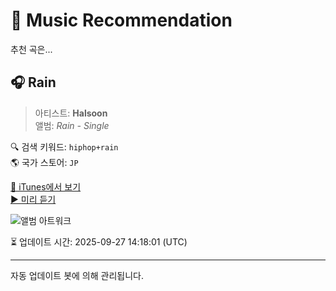 
# 🎵 Music Recommendation

추천 곡은...

## 🎧 Rain  
> 아티스트: **Halsoon**  
> 앨범: _Rain - Single_  

🔍 검색 키워드: `hiphop+rain`  
🌎 국가 스토어: `JP`

[🔗 iTunes에서 보기](https://music.apple.com/jp/album/rain/1718305267?i=1718305274&uo=4)  
[▶️ 미리 듣기](https://audio-ssl.itunes.apple.com/itunes-assets/AudioPreview116/v4/f5/e8/15/f5e81568-09d1-e4bd-1b68-141476f85cbc/mzaf_5719331952992016156.plus.aac.p.m4a)

![앨범 아트워크](https://is1-ssl.mzstatic.com/image/thumb/Music126/v4/af/24/dd/af24dd4e-f077-4990-e293-92b0963895b9/197190495799.jpg/100x100bb.jpg)

⏳ 업데이트 시간: 2025-09-27 14:18:01 (UTC)

---
자동 업데이트 봇에 의해 관리됩니다.
